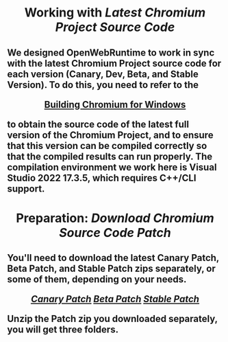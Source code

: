 <h1 align=center>
Working with <i>Latest Chromium Project Source Code</i>
</h1>
<h2  align=left><p>We designed OpenWebRuntime to work in sync with the latest Chromium Project source code for each version (Canary, Dev, Beta, and Stable Version). To do this, you need to refer to the 
<div align=center>

[**Building Chromium for Windows**](https://chromium.googlesource.com/chromium/src/+/main/docs/windows_build_instructions.md)</div>

to obtain the source code of the latest full version of the Chromium Project, and to ensure that this version can be compiled correctly so that the compiled results can run properly. The compilation environment we work here is Visual Studio 2022 17.3.5, which requires C++/CLI support.</p>
</p> 
</h2>
<h1 align=center>
Preparation: <i>Download Chromium Source Code Patch</i>
</h1>
<h2  align=left><p>You'll need to download the latest Canary Patch, Beta Patch, and Stable Patch zips separately, or some of them, depending on your needs. 
<div align=center>

[**<ins><i>Canary Patch</i></ins>**](https://github.com/TangramDev/WebRT_M108/archive/refs/heads/main.zip) [**<ins><i>Beta Patch</i></ins>**](https://github.com/TangramDev/WebRT_M107/archive/refs/heads/main.zip) [**<i><ins>Stable Patch</ins></i>**](https://github.com/TangramDev/WebRT_M106/archive/refs/heads/main.zip)
</div>
  
Unzip the Patch zip you downloaded separately, you will get three folders.</p>
</p> 
</h2>
